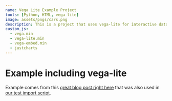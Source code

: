 ```yaml
---
name: Vega Lite Example Project
tools: [Python, HTML, vega-lite]
image: assets/pngs/cars.png
description: This is a project that uses vega-lite for interactive data visualization
custom_js:
  - vega.min
  - vega-lite.min
  - vega-embed.min
  - justcharts
---
```



# Example including vega-lite

Example comes from this [great blog post right here](https://blog.4dcu.be/programming/2021/05/03/Interactive-Visualizations.html) that was also used in [our test import script](https://github.com/UIUC-iSchool-DataViz/is445_bcubcg_fall2022/blob/main/week01/test_imports_week01.ipynb).



<vegachart schema-url="{{ site.baseurl }}/assets/json/cars.json" style="width: 100%"></vegachart>

